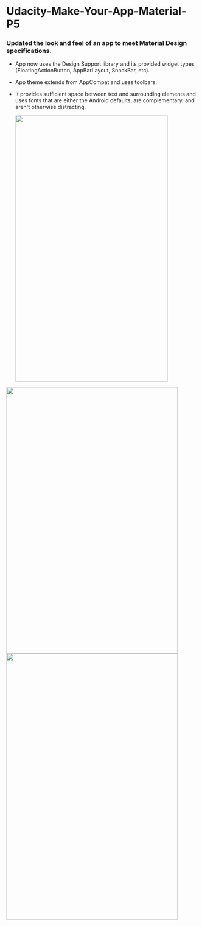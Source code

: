 # Udacity-Make-Your-App-Material-P5
### Updated the look and feel of an app to meet Material Design specifications.

* App now uses the Design Support library and its provided widget types (FloatingActionButton, AppBarLayout, SnackBar, etc).
* App theme extends from AppCompat and uses toolbars.
* It provides sufficient space between text and surrounding elements and uses fonts that are either the Android defaults,
  are complementary, and aren't otherwise distracting.
  
  <img src=../master/Screen/P5%20main.png width=400 height=700 /> 
<img src=../master/Screen/P5%20main%20loaded.png width=450 height=700 /> 
<img src=../master/Screen/P5%20detail.png width=450 height=700 /> 

